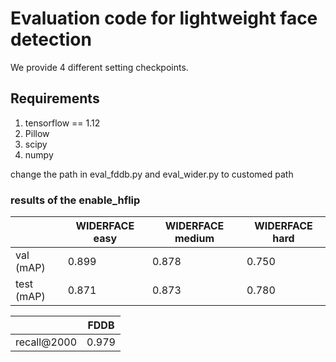 
# Evaluation code for lightweight face detection

We provide 4 different setting checkpoints.

## Requirements

1. tensorflow == 1.12
2. Pillow
3. scipy
4. numpy

change the path in eval_fddb.py and eval_wider.py to customed path

### results of the enable_hflip

|            | WIDERFACE easy | WIDERFACE medium | WIDERFACE hard |
|------------|----------------|------------------|----------------|
| val (mAP)  | 0.899          | 0.878            | 0.750          |
| test (mAP) | 0.871          | 0.873            | 0.780          |

|             |     FDDB       |
|-------------|----------------|
| recall@2000 | 0.979          |

